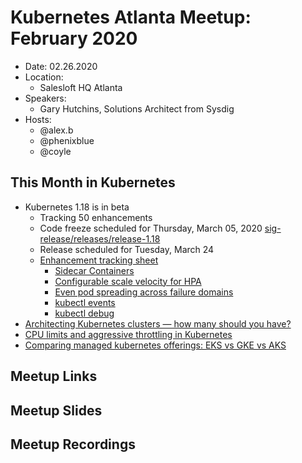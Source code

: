 # Kubernetes Atlanta Meetup: February 2020

- Date: 02.26.2020 <!--date as MM.DD.YYYY>-->
- Location:
    - Salesloft HQ Atlanta
- Speakers:
    - Gary Hutchins, Solutions Architect from Sysdig <!--<speaker name/company>-->
- Hosts:
    - @alex.b
    - @phenixblue
    - @coyle

## This Month in Kubernetes

- Kubernetes 1.18 is in beta
    - Tracking 50 enhancements
    - Code freeze scheduled for Thursday, March 05, 2020 [sig-release/releases/release-1.18](https://github.com/kubernetes/sig-release/tree/master/releases/release-1.18)
    - Release scheduled for Tuesday, March 24
    - [Enhancement tracking sheet](http://bit.ly/k8s-1-18-enhancements)
        - [Sidecar Containers](https://github.com/kubernetes/enhancements/issues/753)
        - [Configurable scale velocity for HPA](https://github.com/kubernetes/enhancements/issues/853)
        - [Even pod spreading across failure domains](https://github.com/kubernetes/enhancements/issues/895)
        - [kubectl events](https://github.com/kubernetes/enhancements/issues/1440)
        - [kubectl debug](https://github.com/kubernetes/enhancements/issues/1441)
- [Architecting Kubernetes clusters — how many should you have?](https://learnk8s.io/how-many-clusters)
- [CPU limits and aggressive throttling in Kubernetes](https://medium.com/omio-engineering/cpu-limits-and-aggressive-throttling-in-kubernetes-c5b20bd8a718)
- [Comparing managed kubernetes offerings: EKS vs GKE vs AKS](https://www.stackrox.com/post/2020/02/eks-vs-gke-vs-aks/)

## Meetup Links

## Meetup Slides

## Meetup Recordings
